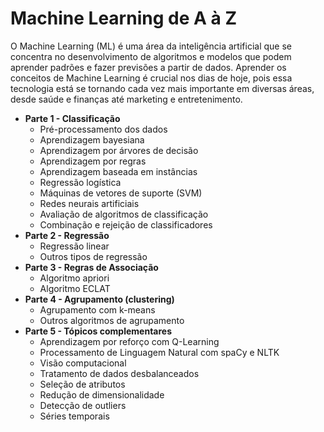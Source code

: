 # Machine Learning de A à Z

O Machine Learning (ML) é uma área da inteligência artificial que se concentra no desenvolvimento de algoritmos e modelos que podem aprender padrões e fazer previsões a partir de dados. Aprender os conceitos de Machine Learning é crucial nos dias de hoje, pois essa tecnologia está se tornando cada vez mais importante em diversas áreas, desde saúde e finanças até marketing e entretenimento.

- **Parte 1 - Classificação**
  - Pré-processamento dos dados
  - Aprendizagem bayesiana
  - Aprendizagem por árvores de decisão
  - Aprendizagem por regras
  - Aprendizagem baseada em instâncias
  - Regressão logística
  - Máquinas de vetores de suporte (SVM)
  - Redes neurais artificiais
  - Avaliação de algoritmos de classificação
  - Combinação e rejeição de classificadores
- **Parte 2 - Regressão**
  - Regressão linear
  - Outros tipos de regressão
- **Parte 3 - Regras de Associação**
  - Algoritmo apriori
  - Algoritmo ECLAT
- **Parte 4 - Agrupamento (clustering)**
  - Agrupamento com k-means
  - Outros algoritmos de agrupamento
- **Parte 5 - Tópicos complementares**
  - Aprendizagem por reforço com Q-Learning
  - Processamento de Linguagem Natural com spaCy e NLTK
  - Visão computacional
  - Tratamento de dados desbalanceados
  - Seleção de atributos
  - Redução de dimensionalidade
  - Detecção de outliers
  - Séries temporais
